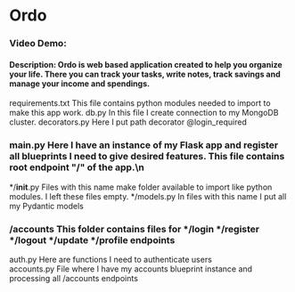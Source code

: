 # Ordo
### Video Demo: 
#### Description: Ordo is web based application created to help you organize your life. There you can track your tasks, write notes, track savings and manage your income and spendings.

requirements.txt  This file contains python modules needed to import to make this app work.
db.py   In this file I create connection to my MongoDB cluster.
decorators.py   Here I put path decorator @login_required
### main.py     Here I have an instance of my Flask app and register all blueprints I need to give desired features. This file contains root endpoint "/" of the app.\n
*/__init__.py   Files with this name make folder available to import like python modules. I left these files empty.
*/models.py     In files with this name I put all my Pydantic models 
### /accounts   This folder contains files for */login */register */logout */update */profile endpoints
auth.py     Here are functions I need to authenticate users  
accounts.py  File where I have my accounts blueprint instance and processing all /accounts endpoints

